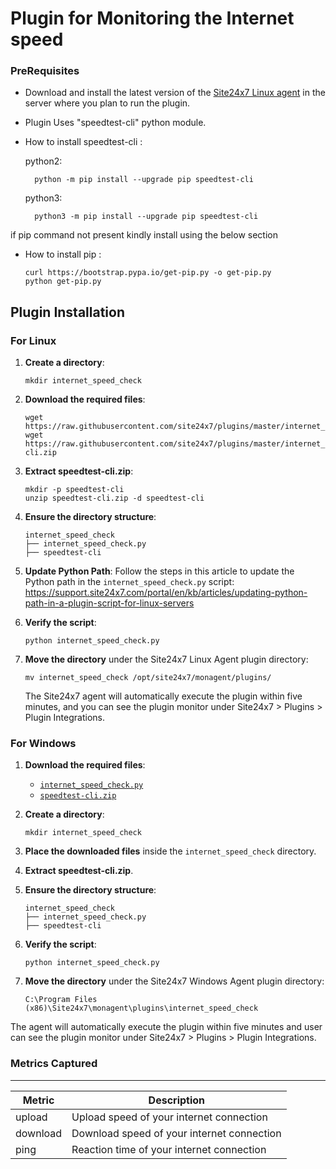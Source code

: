 Plugin for Monitoring the Internet speed 
========================================

### PreRequisites

- Download and install the latest version of the [Site24x7 Linux agent](https://www.site24x7.com/help/admin/adding-a-monitor/linux-server-monitoring.html#add-linux-server-monitor) in the server where you plan to run the plugin. 

- Plugin Uses "speedtest-cli" python module.
	
- How to install speedtest-cli :
  
  python2:
  
  	    python -m pip install --upgrade pip speedtest-cli
  
  python3:

  		python3 -m pip install --upgrade pip speedtest-cli

if pip command not present kindly install using the below section

- How to install pip :
  
      curl https://bootstrap.pypa.io/get-pip.py -o get-pip.py
      python get-pip.py

Plugin Installation
-------------------

### For Linux

1. **Create a directory**:
    ```
    mkdir internet_speed_check
    ```

2. **Download the required files**:
    ```
    wget https://raw.githubusercontent.com/site24x7/plugins/master/internet_speed_check/internet_speed_check.py
    wget https://raw.githubusercontent.com/site24x7/plugins/master/internet_speed_check/speedtest-cli.zip
    ```

3. **Extract speedtest-cli.zip**:
    ```
    mkdir -p speedtest-cli
    unzip speedtest-cli.zip -d speedtest-cli
    ```

4. **Ensure the directory structure**:
    ```
    internet_speed_check
    ├── internet_speed_check.py
    ├── speedtest-cli
    ```

5. **Update Python Path**: Follow the steps in this article to update the Python path in the `internet_speed_check.py` script:
    https://support.site24x7.com/portal/en/kb/articles/updating-python-path-in-a-plugin-script-for-linux-servers

6. **Verify the script**:
    ```
    python internet_speed_check.py
    ```

7. **Move the directory** under the Site24x7 Linux Agent plugin directory:
    ```
    mv internet_speed_check /opt/site24x7/monagent/plugins/
    ```

    The Site24x7 agent will automatically execute the plugin within five minutes, and you can see the plugin monitor under Site24x7 > Plugins > Plugin Integrations.

### For Windows

1. **Download the required files**:
    - [`internet_speed_check.py`](https://raw.githubusercontent.com/site24x7/plugins/master/internet_speed_check/internet_speed_check.py)
    - [`speedtest-cli.zip`](https://raw.githubusercontent.com/site24x7/plugins/master/internet_speed_check/speedtest-cli.zip)

2. **Create a directory**:
    ```
    mkdir internet_speed_check
    ```

3. **Place the downloaded files** inside the `internet_speed_check` directory.

4. **Extract speedtest-cli.zip**.

5. **Ensure the directory structure**:
    ```
    internet_speed_check
    ├── internet_speed_check.py
    ├── speedtest-cli
    ```

6. **Verify the script**:
    ```
    python internet_speed_check.py
    ```

7. **Move the directory** under the Site24x7 Windows Agent plugin directory:
    ```
    C:\Program Files (x86)\Site24x7\monagent\plugins\internet_speed_check
    ```

The agent will automatically execute the plugin within five minutes and user can see the plugin monitor under Site24x7 > Plugins > Plugin Integrations.


### Metrics Captured
---

| Metric   | Description                                |
|----------|--------------------------------------------|
| upload   | Upload speed of your internet connection   |
| download | Download speed of your internet connection |
| ping     | Reaction time of your internet connection  |
